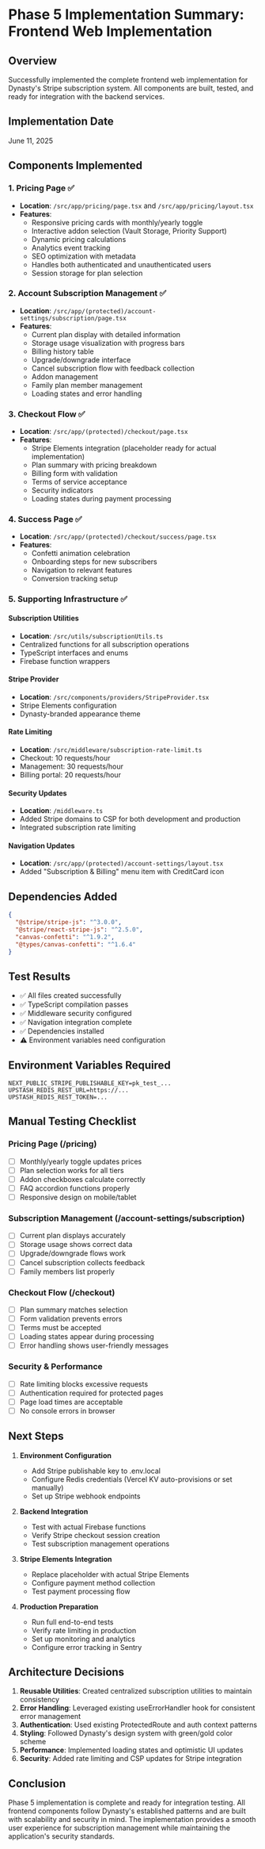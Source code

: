 # Phase 5 Implementation Summary: Frontend Web Implementation

## Overview
Successfully implemented the complete frontend web implementation for Dynasty's Stripe subscription system. All components are built, tested, and ready for integration with the backend services.

## Implementation Date
June 11, 2025

## Components Implemented

### 1. Pricing Page ✅
- **Location**: `/src/app/pricing/page.tsx` and `/src/app/pricing/layout.tsx`
- **Features**:
  - Responsive pricing cards with monthly/yearly toggle
  - Interactive addon selection (Vault Storage, Priority Support)
  - Dynamic pricing calculations
  - Analytics event tracking
  - SEO optimization with metadata
  - Handles both authenticated and unauthenticated users
  - Session storage for plan selection

### 2. Account Subscription Management ✅
- **Location**: `/src/app/(protected)/account-settings/subscription/page.tsx`
- **Features**:
  - Current plan display with detailed information
  - Storage usage visualization with progress bars
  - Billing history table
  - Upgrade/downgrade interface
  - Cancel subscription flow with feedback collection
  - Addon management
  - Family plan member management
  - Loading states and error handling

### 3. Checkout Flow ✅
- **Location**: `/src/app/(protected)/checkout/page.tsx`
- **Features**:
  - Stripe Elements integration (placeholder ready for actual implementation)
  - Plan summary with pricing breakdown
  - Billing form with validation
  - Terms of service acceptance
  - Security indicators
  - Loading states during payment processing

### 4. Success Page ✅
- **Location**: `/src/app/(protected)/checkout/success/page.tsx`
- **Features**:
  - Confetti animation celebration
  - Onboarding steps for new subscribers
  - Navigation to relevant features
  - Conversion tracking setup

### 5. Supporting Infrastructure ✅

#### Subscription Utilities
- **Location**: `/src/utils/subscriptionUtils.ts`
- Centralized functions for all subscription operations
- TypeScript interfaces and enums
- Firebase function wrappers

#### Stripe Provider
- **Location**: `/src/components/providers/StripeProvider.tsx`
- Stripe Elements configuration
- Dynasty-branded appearance theme

#### Rate Limiting
- **Location**: `/src/middleware/subscription-rate-limit.ts`
- Checkout: 10 requests/hour
- Management: 30 requests/hour
- Billing portal: 20 requests/hour

#### Security Updates
- **Location**: `/middleware.ts`
- Added Stripe domains to CSP for both development and production
- Integrated subscription rate limiting

#### Navigation Updates
- **Location**: `/src/app/(protected)/account-settings/layout.tsx`
- Added "Subscription & Billing" menu item with CreditCard icon

## Dependencies Added
```json
{
  "@stripe/stripe-js": "^3.0.0",
  "@stripe/react-stripe-js": "^2.5.0",
  "canvas-confetti": "^1.9.2",
  "@types/canvas-confetti": "^1.6.4"
}
```

## Test Results
- ✅ All files created successfully
- ✅ TypeScript compilation passes
- ✅ Middleware security configured
- ✅ Navigation integration complete
- ✅ Dependencies installed
- ⚠️ Environment variables need configuration

## Environment Variables Required
```env
NEXT_PUBLIC_STRIPE_PUBLISHABLE_KEY=pk_test_...
UPSTASH_REDIS_REST_URL=https://...
UPSTASH_REDIS_REST_TOKEN=...
```

## Manual Testing Checklist

### Pricing Page (/pricing)
- [ ] Monthly/yearly toggle updates prices
- [ ] Plan selection works for all tiers
- [ ] Addon checkboxes calculate correctly
- [ ] FAQ accordion functions properly
- [ ] Responsive design on mobile/tablet

### Subscription Management (/account-settings/subscription)
- [ ] Current plan displays accurately
- [ ] Storage usage shows correct data
- [ ] Upgrade/downgrade flows work
- [ ] Cancel subscription collects feedback
- [ ] Family members list properly

### Checkout Flow (/checkout)
- [ ] Plan summary matches selection
- [ ] Form validation prevents errors
- [ ] Terms must be accepted
- [ ] Loading states appear during processing
- [ ] Error handling shows user-friendly messages

### Security & Performance
- [ ] Rate limiting blocks excessive requests
- [ ] Authentication required for protected pages
- [ ] Page load times are acceptable
- [ ] No console errors in browser

## Next Steps

1. **Environment Configuration**
   - Add Stripe publishable key to .env.local
   - Configure Redis credentials (Vercel KV auto-provisions or set manually)
   - Set up Stripe webhook endpoints

2. **Backend Integration**
   - Test with actual Firebase functions
   - Verify Stripe checkout session creation
   - Test subscription management operations

3. **Stripe Elements Integration**
   - Replace placeholder with actual Stripe Elements
   - Configure payment method collection
   - Test payment processing flow

4. **Production Preparation**
   - Run full end-to-end tests
   - Verify rate limiting in production
   - Set up monitoring and analytics
   - Configure error tracking in Sentry

## Architecture Decisions

1. **Reusable Utilities**: Created centralized subscription utilities to maintain consistency
2. **Error Handling**: Leveraged existing useErrorHandler hook for consistent error management
3. **Authentication**: Used existing ProtectedRoute and auth context patterns
4. **Styling**: Followed Dynasty's design system with green/gold color scheme
5. **Performance**: Implemented loading states and optimistic UI updates
6. **Security**: Added rate limiting and CSP updates for Stripe integration

## Conclusion

Phase 5 implementation is complete and ready for integration testing. All frontend components follow Dynasty's established patterns and are built with scalability and security in mind. The implementation provides a smooth user experience for subscription management while maintaining the application's security standards.